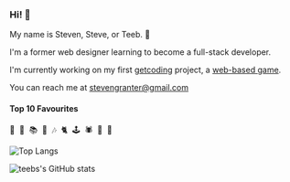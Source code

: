 ### Hi! 👋

My name is Steven, Steve, or Teeb. 🪿

I'm a former web designer learning to become a full-stack developer.

I'm currently working on my first [getcoding](https://www.getcoding.ca/) project, a [web-based game](https://stevengranter.github.io/wieners-maple-syrup).

You can reach me at [stevengranter@gmail.com](mailto:stevengranter@gmail.com)

#### Top 10 Favourites

🐠&nbsp;&nbsp;🥾&nbsp;&nbsp;📚&nbsp;&nbsp;🐙&nbsp;&nbsp;🎶&nbsp;&nbsp;🐈&nbsp;&nbsp;🕹️&nbsp;&nbsp;🕷️&nbsp;&nbsp;🌈&nbsp;&nbsp;🌳

![Top Langs](https://github-readme-stats.vercel.app/api/top-langs/?username=stevengranter&size_weight=0.5&count_weight=0.5&theme=transparent)

![teebs's GitHub stats](https://github-readme-stats.vercel.app/api?username=stevengranter&show_icons=true&theme=transparent)

<!--
**stevengranter/stevengranter** is a ✨ _special_ ✨ repository because its `README.md` (this file) appears on your GitHub profile.

Here are some ideas to get you started:

- 🔭 I’m currently working on ...
- 🌱 I’m currently learning ...
- 👯 I’m looking to collaborate on ...
- 🤔 I’m looking for help with ...
- 💬 Ask me about ...
- 📫 How to reach me: ...
- 😄 Pronouns: ...
- ⚡ Fun fact: ...
-->
